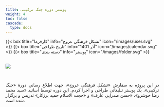 ```yaml
---
title: پوستر دوره جنگ ترکیبی
weight: 4
toc: false
cascade:
  type: docs
---
```


<div class="detail">
{{< box title="کارفرما" info="تشکل فرهنگی عروج" icon="/images/user.svg" >}}
{{< box title="تاریخ طراحی" info="آذر 1401" icon="/images/calendar.svg" >}}
{{< box title="دسته بندی" info="پوستر" icon="/images/folder.svg" >}}
</div>

<br/>

![](https://hoseinfm.ir/wp-content/uploads/2023/07/WY04-mockup3-scaled.jpg)

<br/>

<p style="text-align: justify;">
در این پروژه به سفارش «تشکل فرهنگی عروج»، جهت اطلاع رسانیِ دورۀ «جنگ ترکیبی»، یک پوستر تبلیغاتی طراحی و اجرا کردم. این دوره توسط اساتید «سید محمد رضا خوشرو»، «حسن صدرایی عارف» و «حجت الاسلام حمید برزکار» تدریس و برگزار شده است.
</p>